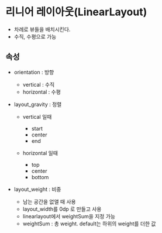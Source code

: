 # 리니어 레이아웃(LinearLayout)

- 차례로 뷰들을 배치시킨다.
- 수직, 수평으로 가능

## 속성

- orientation : 방향

  - vertical : 수직
  - horizontal : 수평

- layout_gravity : 정렬

  - vertical 일때

    - start
    - center
    - end

  - horizontal 일때

    - top
    - center
    - bottom

- layout_weight : 비중

  - 남는 공간을 없앨 때 사용
  - layout_width를 0dp 로 만들고 사용
  - linearlayout에서 weightSum을 지정 가능
  - weightSum : 총 weight. default는 하위의 weight를 더한 값
